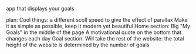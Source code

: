 app that displays your goals


plan:
    Cool things: a different scoll speed to give the effect of parallax
    Make it as simple as possible, keep it modern yet beautiful
    Home section:
        Big "My Goals" in the middle of the page
        A motivational quote on the bottom that changes each day
    Goal section:
        Will take the rest of the website: the total height of the website is determined by the number of goals
